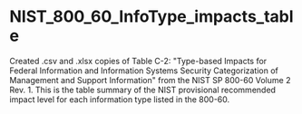# NIST_800_60_InfoType_impacts_table
Created .csv and .xlsx copies of Table C-2: "Type-based Impacts for Federal Information and Information Systems Security Categorization of Management and Support Information" from the NIST SP 800-60 Volume 2 Rev. 1. This is the table summary of the NIST provisional recommended impact level for each information type listed in the 800-60. 
